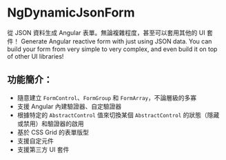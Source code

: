 # NgDynamicJsonForm

從 JSON 資料生成 Angular 表單。無論複雜程度，甚至可以套用其他的 UI 套件！
Generate Angular reactive form with just using JSON data. You can build your form from very simple to very complex, and even build it on top of other UI libraries!

## 功能簡介：

- 隨意建立 `FormControl`、`FormGroup` 和 `FormArray`，不論層級的多寡
- 支援 Angular 內建驗證器、自定驗證器
- 根據特定的 `AbstractControl` 值來切換某個 `AbstractControl` 的狀態（隱藏或禁用）和驗證器的啟用
- 基於 CSS Grid 的表單版型
- 支援自定元件
- 支援第三方 UI 套件
